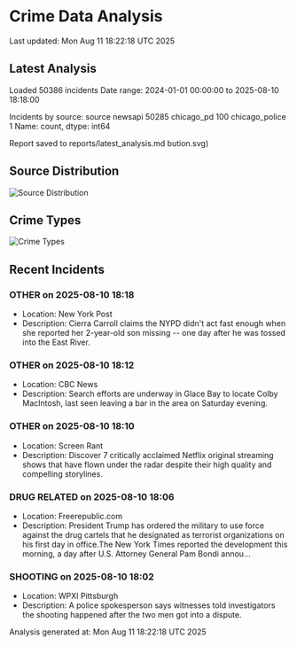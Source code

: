 # Crime Data Analysis
Last updated: Mon Aug 11 18:22:18 UTC 2025

## Latest Analysis

Loaded 50386 incidents
Date range: 2024-01-01 00:00:00 to 2025-08-10 18:18:00

Incidents by source:
source
newsapi           50285
chicago_pd          100
chicago_police        1
Name: count, dtype: int64

Report saved to reports/latest_analysis.md
bution.svg)

## Source Distribution
![Source Distribution](images/source_distribution.svg)

## Crime Types
![Crime Types](images/crime_types.svg)

## Recent Incidents

### OTHER on 2025-08-10 18:18
- Location: New York Post
- Description: Cierra Carroll claims the NYPD didn't act fast enough when she reported her 2-year-old son missing -- one day after he was tossed into the East River.


### OTHER on 2025-08-10 18:12
- Location: CBC News
- Description: Search efforts are underway in Glace Bay to locate Colby MacIntosh, last seen leaving a bar in the area on Saturday evening.


### OTHER on 2025-08-10 18:10
- Location: Screen Rant
- Description: Discover 7 critically acclaimed Netflix original streaming shows that have flown under the radar despite their high quality and compelling storylines.


### DRUG RELATED on 2025-08-10 18:06
- Location: Freerepublic.com
- Description: President Trump has ordered the military to use force against the drug cartels that he designated as terrorist organizations on his first day in office.The New York Times reported the development this morning, a day after U.S. Attorney General Pam Bondi annou…


### SHOOTING on 2025-08-10 18:02
- Location: WPXI Pittsburgh
- Description: A police spokesperson says witnesses told investigators the shooting happened after the two men got into a dispute.

Analysis generated at: Mon Aug 11 18:22:18 UTC 2025
